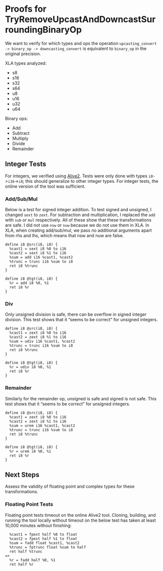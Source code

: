 # Proofs for TryRemoveUpcastAndDowncastSurroundingBinaryOp

We want to verify for which types and ops the operation
`upcasting_convert -> binary_op -> downcasting_convert` is equivalent to
`binary_op` in the original precision.

XLA types analyzed:
 - s8
 - s16
 - s32
 - s64
 - u8
 - u16
 - u32
 - u64

Binary ops:
- Add
- Subtract
- Multiply
- Divide
- Remainder

## Integer Tests

For integers, we verified using [Alive2](https://alive2.toolchain.org/ce/). Tests
were only done with types `i8`->`i16`->`i8`; this should generalize to other
integer types. For integer tests, the online version of the tool was sufficient.

### Add/Sub/Mul

Below is a test for signed integer addition. To test signed and unsigned, I
changed `sext` to `zext`. For subtraction and multiplication, I replaced the
`add` with `sub` or `mul` respectively. All of these show that these
transformations are safe. I did not use `nsw` or `nuw` because we do not use
them in XLA. In XLA, when creating add/sub/mul, we pass no additional arguments
apart from rhs and lhs, which means that nsw and nuw are false.

```
define i8 @src(i8, i8) {
  %cast1 = sext i8 %0 to i16
  %cast2 = sext i8 %1 to i16
  %sum = add i16 %cast1, %cast2
  %trunc = trunc i16 %sum to i8
  ret i8 %trunc
}

define i8 @tgt(i8, i8) {
  %r = add i8 %0, %1
  ret i8 %r
}
```

### Div

Only unsigned division is safe, there can be overflow in signed integer
division. This test shows that it “seems to be correct” for unsigned integers.

```
define i8 @src(i8, i8) {
  %cast1 = zext i8 %0 to i16
  %cast2 = zext i8 %1 to i16
  %sum = udiv i16 %cast1, %cast2
  %trunc = trunc i16 %sum to i8
  ret i8 %trunc
}

define i8 @tgt(i8, i8) {
  %r = udiv i8 %0, %1
  ret i8 %r
}
```

### Remainder

Similarly for the remainder op, unsigned is safe and signed is not safe. This
test shows that it “seems to be correct” for unsigned integers.

```
define i8 @src(i8, i8) {
  %cast1 = zext i8 %0 to i16
  %cast2 = zext i8 %1 to i16
  %sum = urem i16 %cast1, %cast2
  %trunc = trunc i16 %sum to i8
  ret i8 %trunc
}

define i8 @tgt(i8, i8) {
  %r = urem i8 %0, %1
  ret i8 %r
}
```

## Next Steps

Assess the validity of floating point and complex types for these
transformations.

### Floating Point Tests

Floating point tests timeout on the online Alive2 tool. Cloning, building, and
running the tool locally without timeout on the below test has taken at least
10,000 minutes without finishing:

```
  %cast1 = fpext half %0 to float
  %cast2 = fpext half %1 to float
  %sum = fadd float %cast1, %cast2
  %trunc = fptrunc float %sum to half
  ret half %trunc
=>
  %r = fadd half %0, %1
  ret half %r
```